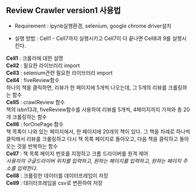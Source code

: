 ## Review Crawler version1 사용법

* Requirement : ipynb실행환경, selenium, google chrome driver설치

* 실행 방법 : Cell1 - Cell7까지 실행시키고 Cell7이 다 끝나면 Cell8과 9를 실행시킨다.

__Cell1__ : 크롤러에 대한 설명 </br>
__Cell2__ : 필요한 라이브러리 import </br>
__Cell3__ : selenium관련 필요한 라이브러리 import </br>
__Cell4__ : fiveReview함수 </br>
  하나의 책을 클릭하면, 리뷰가 한 페이지에 5개씩 나오는데, 그 5개의 리뷰를 크롤링하는 함수 </br>
__Cell5__ : crawlReview 함수 </br>
책의 isbn13과, fiveReview함수를 사용하여 리뷰를 5개씩, 4페이지까지 가져와 총 20개 크롤링하는 함수 </br>
__Cell6__ : forOnePage 함수 </br>
책 목록이 나와 있는 페이지에서, 한 페이지에 20개의 책이 있다. 그 책을 차례로 하나씩 클릭해서 리뷰를 크롤링하고 다시 책 목록 페이지로 돌아오고, 다음 책을 클릭하고 돌아오는 것을 반복하는 함수 </br>
__Cell7__ : 책 목록 페이지 번호를 지정하고 크롬 드라이버를 원격 제어 </br>
*사용자의 구글드라이버 위치를 입력하고, 원하는 페이지를 입력하고, 원하는 페이지 주소를 입력한다.* </br>
__Cell8__ : 크롤링한 데이터를 데이터프레임이 저장 </br>
__Cell9__ : 데이터프레임을 csv로 변환하여 저장 </br>